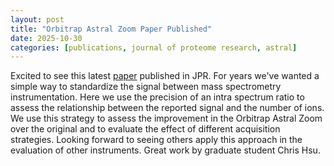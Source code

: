 ```yaml
---
layout: post
title: "Orbitrap Astral Zoom Paper Published"
date: 2025-10-30
categories: [publications, journal of proteome research, astral]
---
```


Excited to see this latest [paper](https://pubs.acs.org/doi/10.1021/acs.jproteome.5c00593) published in JPR. For years we've wanted a simple way to standardize the signal between mass spectrometry instrumentation. Here we use the precision of an intra spectrum ratio to assess the relationship between the reported signal and the number of ions. We use this strategy to assess the improvement in the Orbitrap Astral Zoom over the original and to evaluate the effect of different acquisition strategies. Looking forward to seeing others apply this approach in the evaluation of other instruments. Great work by graduate student Chris Hsu.